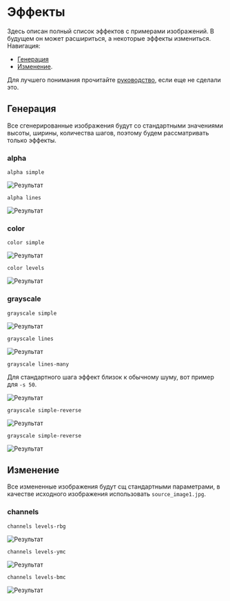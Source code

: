 # Эффекты

Здесь описан полный список эффектов с примерами изображений. 
В будущем он может расшириться, а некоторые эффекты измениться.
Навигация: 
* [Генерация](#генерация)
* [Изменение](#изменение). 

Для лучшего понимания прочитайте [руководство][full-usage], если еще не сделали это.

## Генерация

Все сгенерированные изображения будут со стандартными значениями высоты, ширины, количества шагов, 
поэтому будем рассматривать только эффекты.

### alpha

```
alpha simple
```
![Результат](./examples/gen__alpha__simple.png)
```
alpha lines
```
![Результат](./examples/gen__alpha__lines.png)

### color

```
color simple
```
![Результат](./examples/gen__color__simple.png)
```
color levels
```
![Результат](./examples/gen__color__levels.png)

### grayscale

```
grayscale simple
```
![Результат](./examples/gen__grayscale__simple.png)
```
grayscale lines
```
![Результат](./examples/gen__grayscale__lines.png)
```
grayscale lines-many
```
Для стандартного шага эффект близок к обычному шуму, вот пример для `-s 50`.

![Результат](./examples/gen__grayscale__lines-many.png)
```
grayscale simple-reverse
```
![Результат](./examples/gen__grayscale__simple-reverse.png)

```
grayscale simple-reverse
```
![Результат](./examples/gen__grayscale__sin.png)

## Изменение

Все измененные изображения будут сщ стандартными параметрами, в качестве исходного изображения использовать `source_image1.jpg`.

### channels

```
channels levels-rbg
```
![Результат](./examples/edit__channels__levels-rgb.png)

```
channels levels-ymc
```
![Результат](./examples/edit__channels__levels-ymc.png)

```
channels levels-bmc
```
![Результат](./examples/edit__channels__levels-bmc.png)

[full-usage]: ./USAGE.md